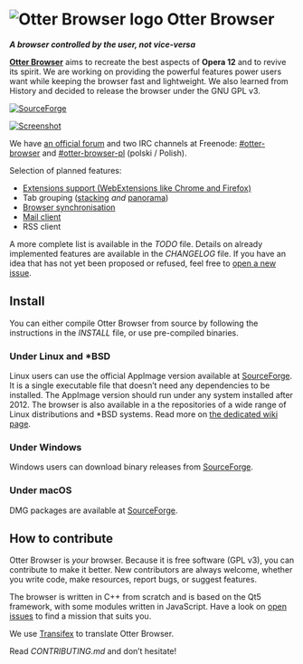 # ![Otter Browser logo](resources/icons/otter-browser-64.png) Otter Browser


***A browser controlled by the user, not vice-versa***

[**Otter Browser**](https://otter-browser.org/) aims to recreate the best aspects of **Opera 12** and to revive its spirit. We are working on providing the powerful features power users want while keeping the browser fast and lightweight. We also learned from History and decided to release the browser under the GNU GPL v3.

[![SourceForge](https://img.shields.io/sourceforge/dt/otter-browser.svg)](https://sourceforge.net/projects/otter-browser/files/)

[![Screenshot](https://otter-browser.org/screenshots/1.png)](https://otter-browser.org/screenshots/)

We have [an official forum](http://thedndsanctuary.eu/index.php?board=9.0) and two IRC channels at Freenode: [#otter-browser](http://irc.lc/freenode/otter-browser) and [#otter-browser-pl](http://irc.lc/freenode/otter-browser-pl) (polski / Polish).

Selection of planned features:

* [Extensions support (WebExtensions like Chrome and Firefox)](https://github.com/OtterBrowser/otter-browser/issues/42)
* Tab grouping ([stacking](https://github.com/OtterBrowser/otter-browser/issues/190) *and* [panorama](https://github.com/OtterBrowser/otter-browser/issues/6))
* [Browser synchronisation](https://github.com/OtterBrowser/otter-browser/issues/307)
* [Mail client](https://github.com/OtterBrowser/otter-browser/issues/37)
* RSS client

A more complete list is available in the *TODO* file. Details on already implemented features are available in the *CHANGELOG* file. If you have an idea that has not yet been proposed or refused, feel free to [open a new issue](https://github.com/OtterBrowser/otter-browser/issues/new).

## Install

You can either compile Otter Browser from source by following the instructions in the *INSTALL* file, or use pre-compiled binaries.

### Under Linux and *BSD

Linux users can use the official AppImage version available at [SourceForge](https://sourceforge.net/projects/otter-browser/files/). It is a single executable file that doesn’t need any dependencies to be installed. The AppImage version should run under any system installed after 2012. The browser is also available in a the repositories of a wide range of Linux distributions and *BSD systems. Read more on [the dedicated wiki page](https://github.com/OtterBrowser/otter-browser/wiki/Packages).

### Under Windows

Windows users can download binary releases from [SourceForge](https://sourceforge.net/projects/otter-browser/files/).

### Under macOS

DMG packages are available at [SourceForge](https://sourceforge.net/projects/otter-browser/files/).

## How to contribute

Otter Browser is *your* browser. Because it is free software (GPL v3), you can contribute to make it better. New contributors are always welcome, whether you write code, make resources, report bugs, or suggest features.

The browser is written in C++ from scratch and is based on the Qt5 framework, with some modules written in JavaScript. Have a look on [open issues](https://github.com/OtterBrowser/otter-browser/issues) to find a mission that suits you.

We use [Transifex](https://www.transifex.com/otter-browser/otter-browser/) to translate Otter Browser.

Read *CONTRIBUTING.md* and don’t hesitate!

